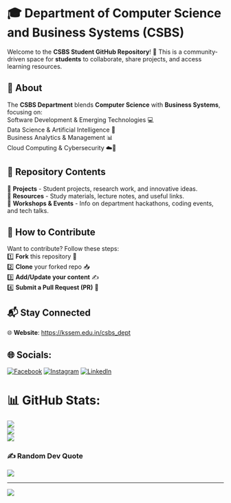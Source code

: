 # 🎓 Department of Computer Science and Business Systems (CSBS)  

Welcome to the **CSBS Student GitHub Repository**! 🚀 This is a community-driven space for **students** to collaborate, share projects, and access learning resources.  

## 📌 About  
The **CSBS Department** blends **Computer Science** with **Business Systems**, focusing on:  
 Software Development & Emerging Technologies 💻  
 Data Science & Artificial Intelligence 🤖  
 Business Analytics & Management 📊  
 Cloud Computing & Cybersecurity ☁️🔐  

## 📁 Repository Contents  
📂 **Projects** - Student projects, research work, and innovative ideas.  
📂 **Resources** - Study materials, lecture notes, and useful links.  
📂 **Workshops & Events** - Info on department hackathons, coding events, and tech talks.  

## 🤝 How to Contribute  
Want to contribute? Follow these steps:  
1️⃣ **Fork** this repository 🍴  
2️⃣ **Clone** your forked repo 📥  
3️⃣ **Add/Update your content** ✍️  
4️⃣ **Submit a Pull Request (PR)** 🔄  

## 📬 Stay Connected    
🌐 **Website**: https://kssem.edu.in/csbs_dept  

## 🌐 Socials:
[![Facebook](https://img.shields.io/badge/Facebook-%231877F2.svg?logo=Facebook&logoColor=white)](https://facebook.com/https://www.instagram.com/kssem_csbs?igsh=ejdhcjgxaGFmY2M1) [![Instagram](https://img.shields.io/badge/Instagram-%23E4405F.svg?logo=Instagram&logoColor=white)](https://instagram.com/https://www.instagram.com/kssem_csbs?igsh=ejdhcjgxaGFmY2M1) [![LinkedIn](https://img.shields.io/badge/LinkedIn-%230077B5.svg?logo=linkedin&logoColor=white)](https://linkedin.com/in/https://www.linkedin.com/in/kssem-csbs-b530232b5?utm_source=share&utm_campaign=share_via&utm_content=profile&utm_medium=android_app) 
# 📊 GitHub Stats:
![](https://github-readme-stats.vercel.app/api?username=CSBS-Git&theme=github_dark&hide_border=false&include_all_commits=false&count_private=false)<br/>
![](https://nirzak-streak-stats.vercel.app/?user=CSBS-Git&theme=github_dark&hide_border=false)<br/>
![](https://github-readme-stats.vercel.app/api/top-langs/?username=CSBS-Git&theme=github_dark&hide_border=false&include_all_commits=false&count_private=false&layout=compact)

### ✍️ Random Dev Quote
![](https://quotes-github-readme.vercel.app/api?type=horizontal&theme=dark)

---
[![](https://visitcount.itsvg.in/api?id=CSBS-Git&icon=0&color=0)](https://visitcount.itsvg.in)

<!-- Proudly created with GPRM ( https://gprm.itsvg.in ) -->
